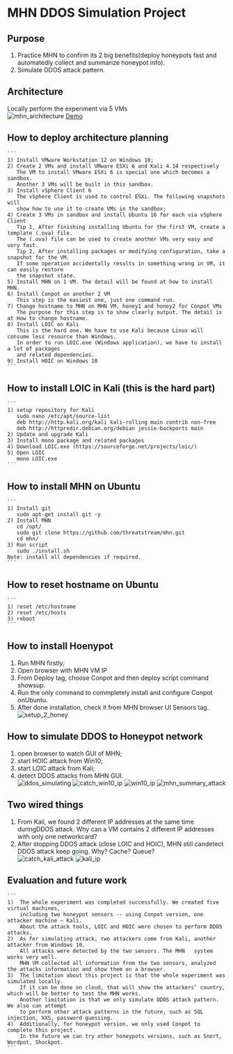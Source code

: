 MHN DDOS Simulation Project
=====================================================
Purpose
---------
1) Practice MHN to confirm its 2 big benefits(deploy honeypots fast and 
automatedly collect and summarize honeypot info).
2) Simulate DDOS attack pattern.

Architecture
-------------
Locally perform the experiment via 5 VMs<br/>
![mhn_architecture](https://user-images.githubusercontent.com/17918808/39680627-6451c626-5168-11e8-8f44-2afc4f7d66c5.png)
[Demo](https://www.youtube.com/watch?v=t5DClTraZwU)

How to deploy architecture planning
------------------------------------
	```
	1) Install VMware Workstation 12 on Windows 10;
	2) Create 2 VMs and install VMware ESXi 6 and Kali 4.14 respectively
	   The VM to install VMware ESXi 6 is special one which becomes a sandbox.
	   Another 3 VMs will be built in this sandbox.
	3) Install vSphere Client 6
	   The vSphere Client is used to control ESXi. The following snapshots will
	   show how to use it to create VMs in the sandbox;
	4) Create 3 VMs in sandbox and install Ubuntu 16 for each via vSphere Client
	   Tip 1, After finishing installing Ubuntu for the first VM, create a template (.ova) file.
	   The (.ova) file can be used to create another VMs very easy and  very fast.
	   Tip 2, After installing packages or modifying configuration, take a snapshot for the VM.
	   If some operation accidentally results in something wrong in VM, it can easily restore
	   the snapshot state.
	5) Install MHN on 1 VM. The detail will be found at how to install MHN.
	6) Install Conpot on another 2 VM
	   This step is the easiest one, just one command run.
	7) Change hostname to MHN on MHN VM, honey1 and honey2 for Conpot VMs
	   The purpose for this step is to show clearly output. The detail is at How to change hostname.
	8) Install LOIC on Kali
	   This is the hard one. We have to use Kali because Linux will consume less resource than Windows.
	   In order to run LOIC.exe (Windows application), we have to install a lot of packages
	   and related dependencies.
	9) Install HOIC on Windows 10
	```
How to install LOIC in Kali (this is the hard part)
----------------------------------------------------
	```
	1) setup repository for Kali 
	   sudo nano /etc/apt/source-list
	   deb http://http.kali.org/kali kali-rolling main contrib non-free
	   deb http://httpredir.debian.org/debian jessie-backports main
	2) Update and upgrade Kali
	3) Install mono package and related packages
	4) Download LOIC.exe (https://sourceforge.net/projects/loic/)
	5) Open LOIC 
	   mono LOIC.exe
	```
How to install MHN on Ubuntu
-----------------------------
	```
	1) Install git
	   sudo apt-get install git -y
	2) Install MHN
	   cd /opt/
	   sudo git clone https://github.com/threatstream/mhn.git
	   cd mhn/
	3) Run script
	   sudo ./install.sh
	Note: install all dependencies if required.
	```
How to reset hostname on Ubuntu
---------------------------------
	```
	1) reset /etc/hostname
	2) reset /etc/hosts
	3) reboot
	```
How to install Hoenypot
------------------------
1) Run MHN firstly;
2) Open browser with MHN VM IP
3) From Deploy tag, choose Conpot and then deploy script command showsup.
4) Run the only command to commpletely install and configure Conpot onUbuntu.
5) After done installation, check it from MHN browser UI Sensors tag.<br/>
![setup_2_honey](https://user-images.githubusercontent.com/17918808/39680691-2eed0fa8-5169-11e8-86e2-6f5d2297b082.png)

How to simulate DDOS to Honeypot network
------------------------------------------
1) open browser to watch GUI of MHN;
2) start HOIC attack from Win10;
3) start LOIC attack from Kali;
4) detect DDOS attacks from MHN GUI.<br/>
![ddos_simulating](https://user-images.githubusercontent.com/17918808/39680703-560cb520-5169-11e8-943a-c0332e80bcf5.png)
![catch_win10_ip](https://user-images.githubusercontent.com/17918808/39680712-6e38f3ac-5169-11e8-93d3-ebc22c1a92b6.png)
![win10_ip](https://user-images.githubusercontent.com/17918808/39680714-71f8703a-5169-11e8-9347-2542d9694fe1.png)
![mhn_summary_attack](https://user-images.githubusercontent.com/17918808/39680724-85fae1c6-5169-11e8-9246-5a25443288b8.png)

Two wired things
-------------------
1) From Kali, we found 2 different IP addresses at the same time duringDDOS attack.
   Why can a VM contains 2 different IP addresses with only one networkcard?
2) After stopping DDOS attack (close LOIC and HOIC), MHN still candetect DDOS attack keep going.
   Why? Cache? Queue?<br/>
![catch_kali_attack](https://user-images.githubusercontent.com/17918808/39680733-a4b1ea42-5169-11e8-9d6a-8dea86f3278a.png)
![kali_ip](https://user-images.githubusercontent.com/17918808/39680735-a7cf3ebe-5169-11e8-95c9-7e50d68c7129.png)

Evaluation and future work
---------------------------
	```
	1)	The whole experiment was completed successfully. We created five virtual machines,
		including two honeypot sensors -- using Conpot version, one attacker machine – Kali.
		About the attack tools, LOIC and HOIC were chosen to perform DDOS attacks.
	2)	As for simulating attack, two attackers come from Kali, another attacker from Windows 10.
		All attacks were detected by the two sensors. The MHN 	system works very well.
		MHN VM collected all information from the two sensors, analyzed the attacks information and show them on a browser.
	3)	The limitation about this project is that the whole experiment was simulated locally.
		If it can be done on cloud, that will show the attackers’ country, 	which will be better to test the MHN works.
		Another limitation is that we only simulate DDOS attack pattern. We also can attempt
		to perform other attack patterns in the future, such as SQL injection, XXS, password guessing.
	4)	Additionally, for honeypot version, we only used Conpot to complete this project.
		In the future we can try other honeypots versions, such as Snort, 	Wordpot, Shockpot.
	```